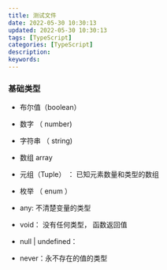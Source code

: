 ```yaml
---
title: 测试文件
date: 2022-05-30 10:30:13
updated: 2022-05-30 10:30:13
tags: [TypeScript]
categories: [TypeScript]
description:
keywords:
---
```


### 基础类型

- 布尔值（boolean）

- 数字 （ number)

- 字符串 （ string)

- 数组 array

- 元组（Tuple） ： 已知元素数量和类型的数组

- 枚举 （ enum ）

- any: 不清楚变量的类型

- void： 没有任何类型， 函数返回值

- null | undefined： 

- never：永不存在的值的类型